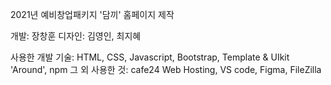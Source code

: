 2021년 예비창업패키지 '담끼' 홈페이지 제작

개발: 장창훈
디자인: 김영인, 최지혜

사용한 개발 기술: HTML, CSS, Javascript, Bootstrap, Template & UIkit 'Around', npm
그 외 사용한 것: cafe24 Web Hosting, VS code, Figma, FileZilla
